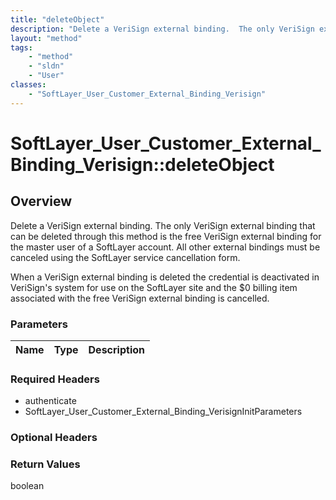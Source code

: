```yaml
---
title: "deleteObject"
description: "Delete a VeriSign external binding.  The only VeriSign external binding that can be deleted through this method is the f... "
layout: "method"
tags:
    - "method"
    - "sldn"
    - "User"
classes:
    - "SoftLayer_User_Customer_External_Binding_Verisign"
---
```

# SoftLayer_User_Customer_External_Binding_Verisign::deleteObject
## Overview 
Delete a VeriSign external binding.  The only VeriSign external binding that can be deleted through this method is the free VeriSign external binding for the master user of a SoftLayer account. All other external bindings must be canceled using the SoftLayer service cancellation form. 

When a VeriSign external binding is deleted the credential is deactivated in VeriSign's system for use on the SoftLayer site and the $0 billing item associated with the free VeriSign external binding is cancelled. 

### Parameters 
|Name | Type | Description |
| --- | --- | --- |


### Required Headers
* authenticate
* SoftLayer_User_Customer_External_Binding_VerisignInitParameters

### Optional Headers

### Return Values
boolean

